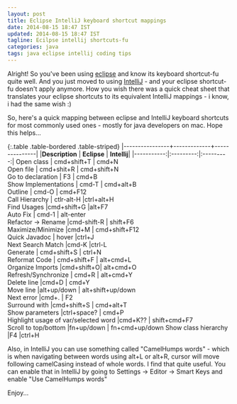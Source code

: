 ```yaml
---           
layout: post
title: Eclipse IntelliJ keyboard shortcut mappings
date: 2014-08-15 18:47 IST
updated: 2014-08-15 18:47 IST
tagline: Ecilpse intellij shortcuts-fu
categories: java
tags: java eclipse intellij coding tips  
---
```


Alright! So you've been using [eclipse](https://www.eclipse.org/) and know its keyboard shortcut-fu quite well. 
And you just moved to using [IntelliJ](http://www.jetbrains.com/idea/) - and your eclipse shortcut-fu doesn't apply 
anymore. How you wish there was a quick cheat sheet that translates your eclipse shortcuts to its equivalent IntelliJ
 mappings - i know, i had the same wish :)

So, here's a quick mapping between eclipse and IntelliJ keyboard shortcuts for most commonly used ones - mostly for 
java developers on mac. Hope this helps...

{:.table .table-bordered .table-striped}
|----------------+-------------+---------------|
|**Description** | **Eclipse** |    **Intellij**|
|-----------:|:---------:|:---------:|
Open class | cmd+shift+T | cmd+N               
Open file  | cmd+shit+R | cmd+shift+N     
Go to declaration | F3                    | cmd+B          
Show Implementations     | cmd-T              | cmd+alt+B     
Outline                    |     cmd-O |              cmd+F12     
Call Hierarchy             |  ctlr-alt-H              |ctrl+alt+H     
Find Usages                    |cmd+shift+G      |alt+F7          
Auto Fix                        | cmd-1 |              alt-enter      
Refactor -> Rename          |cmd-shift-R  |       shift+F6     
Maximize/Minimize           |cmd+M         |      cmd+shift+F12      
Quick Javadoc                |    hover                    |ctrl+J     
Next Search Match          |cmd-K               |ctrl-L          
Generate                    |     cmd+shift+S |         ctrl+N     
Reformat Code              | cmd+shift+F        |  alt+cmd+L     
Organize Imports          |cmd+shift+O|          alt+cmd+O     
Refresh/Synchronize         | cmd+R |              alt+cmd+Y     
Delete line                    |cmd+D |              cmd+Y     
Move line                    |alt+up/down |    alt+shift+up/down     
Next error                    |cmd+.        |  F2     
Surround with               |cmd+shift+S |         cmd+alt+T     
Show parameters          |ctrl+space?      |    cmd+P     
Highlight usage of var/selected word     |cmd+K?? |    shift+cmd+F7   
Scroll to top/bottom                    |fn+up/down |    fn+cmd+up/down
Show class hierarchy     |F4     |ctrl+H

Also, in IntelliJ you can use something called "CamelHumps words" - which is when navigating between words using 
alt+L or alt+R, cursor will move following camelCasing instead of whole words. I find that quite useful.
You can enable that in IntelliJ by going to Settings -> Editor -> Smart Keys and enable "Use CamelHumps words"

Enjoy...



